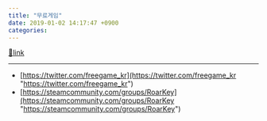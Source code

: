 ```yaml
---
title: "무료게임"
date: 2019-01-02 14:17:47 +0900
categories: 
---
```

[🔗link](http://www.mins01.com/mh/tech/read/1229)
***


- [https://twitter.com/freegame_kr](https://twitter.com/freegame_kr "https://twitter.com/freegame_kr")
- [https://steamcommunity.com/groups/RoarKey](https://steamcommunity.com/groups/RoarKey "https://steamcommunity.com/groups/RoarKey")


